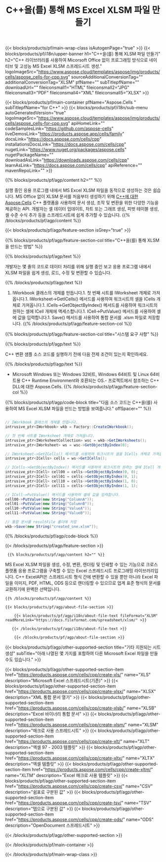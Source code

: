 ﻿---
title: C++을(를) 통해 MS Excel XLSM 파일 만들기 
url: /ko/cpp/create-xlsm/ 
description: C++ MS Excel XLSM 파일 생성을 위한 샘플 코드. 이 코드를 사용하여 C++ 기반 애플리케이션 내에서 MS Excel XLSM 파일을 생성합니다.
---
{{< blocks/products/pf/main-wrap-class isAutogenPage="true" >}}
{{< blocks/products/pf/i18n/upper-banner h1="C++을(를) 통해 XLSM 파일 만들기" h2="C++ 라이브러리를 사용하여 Micorsoft Office 없이 프로그래밍 방식으로 네이티브 및 고성능 MS Excel XLSM 스프레드시트 생성." logoImageSrc="https://www.aspose.cloud/templates/aspose/img/products/cells/aspose_cells-for-cpp.svg" sourceAdditionalConversionTag="" additionalConversionTag="XLSM" pfName="" subTitlepfName="" downloadUrl="" fileiconsmall1="HTML" fileiconsmall2="JPG" fileiconsmall3="PDF" fileiconsmall4="XML" fileiconsmall5="XLSX" >}}

{{< blocks/products/pf/main-container pfName="Aspose.Cells " subTitlepfName="for C++" >}}
{{< blocks/products/pf/i18n/sub-menu autoGeneratedVersion="true" logoImageSrc="https://www.aspose.cloud/templates/aspose/img/products/cells/aspose_cells-for-cpp.svg" apiHomeLink="" codeSamplesLink="https://github.com/aspose-cells" liveDemosLink="https://products.aspose.app/cells/family" docsLink="https://docs.aspose.com/cells/cpp" installationsDocsLink="https://docs.aspose.com/cells/cpp" nugetLink="https://www.nuget.org/packages/aspose.cells" nugetPackageName="" downloadAsLink="https://downloads.aspose.com/cells/cpp" learnAsLink="https://docs.aspose.com/cells/cpp" apiReference="" mavenRepoLink="" >}}

{{% blocks/products/pf/agp/content h2="" %}}

 실행 중인 응용 프로그램 내에서 MS Excel XLSM 파일을 동적으로 생성하는 것은 쉽습니다. MS Office 없이 XLSM 문서를 처음부터 생성하기 위해
 [C++에 대한 Aspose.Cells](https://products.aspose.com/cells/cpp) 
 C++ 플랫폼을 사용하여 문서 생성, 조작 및 변환을 위한 다양한 기능을 제공하는 API. 개발자는 셀 데이터 업데이트, 차트 또는 그래프 생성, 피벗 테이블 생성, 셀 수준 수식 추가 등을 스프레드시트에 쉽게 추가할 수 있습니다.
{{% /blocks/products/pf/agp/content %}}                                                                             

{{< blocks/products/pf/agp/feature-section isGrey="true" >}}

{{% blocks/products/pf/agp/feature-section-col title="C++을(를) 통해 XLSM을 만드는 방법" %}}

{{% blocks/products/pf/agp/text %}}

 개발자는 몇 줄의 코드로 데이터 처리를 위해 실행 중인 보고 응용 프로그램 내에서 XLSM 파일을 쉽게 생성, 로드, 수정 및 변환할 수 있습니다.

{{% /blocks/products/pf/agp/text %}}

1. IWorkbook 클래스의 개체를 만듭니다.1. 첫 번째 시트를 IWorksheet 개체로 가져옵니다.1. IWorksheet->GetICells() 메서드를 사용하여 워크시트의 셀을 ICells 개체로 가져옵니다.1. ICells->GetObjectByIndex() 메서드를 사용하여 워크시트의 원하는 셀에 ICell 개체에 액세스합니다.1. ICell->PutValue() 메서드를 사용하여 셀에 값을 입력합니다.1. Save() 메서드를 사용하여 통합 문서를 .xlsm 파일로 저장합니다.
{{% /blocks/products/pf/agp/feature-section-col %}}

{{% blocks/products/pf/agp/feature-section-col title="시스템 요구 사항" %}}

{{% blocks/products/pf/agp/text %}}

C++ 변환 샘플 소스 코드를 실행하기 전에 다음 전제 조건이 있는지 확인하세요. 

{{% /blocks/products/pf/agp/text %}}

- Microsoft Windows 또는 Windows 32비트, Windows 64비트 및 Linux 64비트용 C++ Runtime Environment와 호환되는 OS.- 프로젝트에서 참조하는 C++ DLL에 대한 Aspose.Cells.
{{% /blocks/products/pf/agp/feature-section-col %}}

{{% blocks/products/pf/agp/code-block title="다음 소스 코드는 C++을(를) 사용하여 MS Excel XLSM 파일을 만드는 방법을 보여줍니다." offSpacer="" %}}

```cs

// IWorkbook 클래스의 개체를 만듭니다.
intrusive_ptr<IWorkbook> wkb = Factory::CreateIWorkbook();

// 첫 번째 시트를 IWorksheet 개체로 가져옵니다.
intrusive_ptr<IWorksheetCollection> wsc = wkb->GetIWorksheets();
intrusive_ptr<IWorksheet> ws = wsc->GetObjectByIndex(0);

// IWorksheet->GetICells() 메서드를 사용하여 워크시트의 셀을 ICells 개체로 가져옵니다.
intrusive_ptr<ICells> cells = ws->GetICells();

// ICells->GetObjectByIndex() 메서드를 사용하여 워크시트의 원하는 셀에 ICell 개체에 액세스합니다.
intrusive_ptr<ICell> cell00 = cells->GetObjectByIndex(0, 0);
intrusive_ptr<ICell> cell01 = cells->GetObjectByIndex(0, 1);
intrusive_ptr<ICell> cell10 = cells->GetObjectByIndex(1, 0);
intrusive_ptr<ICell> cell11 = cells->GetObjectByIndex(1, 1);

// ICell->PutValue() 메서드를 사용하여 셀에 값을 입력합니다.
cell00->PutValue(new String("ColumnA"));
cell01->PutValue(new String("ColumnB"));
cell10->PutValue(new String("ValueA"));
cell11->PutValue(new String("ValueB"));

// 통합 문서를 resultFile 폴더에 저장
wkb->Save(new String("created_one.xlsm"));


```

{{% /blocks/products/pf/agp/code-block %}}

{{< /blocks/products/pf/agp/feature-section >}}

<!-- aboutfile Starts -->

     
     {{% blocks/products/pf/agp/content h2="" %}}

MS Excel XLSM 파일을 생성, 수정, 변환, 렌더링 및 인쇄할 수 있는 기능으로 크로스 플랫폼 응용 프로그램을 구축할 수 있는 Excel 스프레드시트 프로그래밍 라이브러리입니다. C++ ExcelAPI은 스프레드시트 형식 간에 변환할 수 있을 뿐만 아니라 Excel 파일을 이미지, PDF, HTML, ODS 등으로 렌더링할 수 있으므로 업계 표준 형식의 문서를 교환하기에 완벽한 선택입니다.



    {{% /blocks/products/pf/agp/content %}}

    {{< blocks/products/pf/agp/about-file-section >}}

        {{< blocks/products/pf/agp/i18n/about-file-text fileFormat="XLSM" readMoreLink="https://docs.fileformat.com/spreadsheet/xlsm/" >}}

       {{< /blocks/products/pf/agp/i18n/about-file-text >}}

        {{< /blocks/products/pf/agp/about-file-section >}}

          

<!-- aboutfile Ends -->

{{< blocks/products/pf/agp/other-supported-section title="기타 지원되는 시트 생성" subTitle="아래 나열된 몇 가지를 포함하여 다른 Microsoft Excel 파일을 만들 수도 있습니다." >}}

{{< blocks/products/pf/agp/other-supported-section-item href="https://products.aspose.com/cells/cpp/create-xls/" name="XLS" description="Microsoft Excel 스프레드시트(기존)" >}} 
{{< blocks/products/pf/agp/other-supported-section-item href="https://products.aspose.com/cells/cpp/create-xlsx/" name="XLSX" description="XML 통합 문서 열기" >}} 
{{< blocks/products/pf/agp/other-supported-section-item href="https://products.aspose.com/cells/cpp/create-xlsb/" name="XLSB" description="Excel 바이너리 통합 문서" >}} 
{{< blocks/products/pf/agp/other-supported-section-item href="https://products.aspose.com/cells/cpp/create-xlsm/" name="XLSM" description="매크로 사용 스프레드시트" >}} 
{{< blocks/products/pf/agp/other-supported-section-item href="https://products.aspose.com/cells/cpp/create-xlt/" name="XLT" description="엑셀 97 - 2003 템플릿" >}} 
{{< blocks/products/pf/agp/other-supported-section-item href="https://products.aspose.com/cells/cpp/create-xltx/" name="XLTX" description="엑셀 템플릿" >}} 
{{< blocks/products/pf/agp/other-supported-section-item href="https://products.aspose.com/cells/cpp/create-xltm/" name="XLTM" description="Excel 매크로 사용 템플릿" >}} 
{{< blocks/products/pf/agp/other-supported-section-item href="https://products.aspose.com/cells/cpp/create-csv/" name="CSV" description="쉼표로 구분된 값" >}} 
{{< blocks/products/pf/agp/other-supported-section-item href="https://products.aspose.com/cells/cpp/create-tsv/" name="TSV" description="탭으로 구분된 값" >}} 
{{< blocks/products/pf/agp/other-supported-section-item href="https://products.aspose.com/cells/cpp/create-ods/" name="ODS" description="OpenDocument 스프레드시트" >}} 

{{< /blocks/products/pf/agp/other-supported-section >}}

{{< /blocks/products/pf/main-container >}}
    
{{< /blocks/products/pf/main-wrap-class >}}
